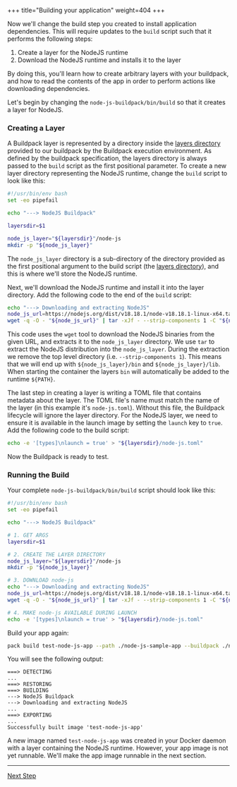 +++
title="Building your application"
weight=404
+++

<!-- test:suite=create-buildpack;weight=4 -->

Now we'll change the build step you created to install application dependencies. This will require updates to the `build` script such that it performs the following steps:

1. Create a layer for the NodeJS runtime
1. Download the NodeJS runtime and installs it to the layer

By doing this, you'll learn how to create arbitrary layers with your buildpack, and how to read the contents of the app in order to perform actions like downloading dependencies.

Let's begin by changing the `node-js-buildpack/bin/build`<!--+"{{open}}"+--> so that it creates a layer for NodeJS.

### Creating a Layer

A Buildpack layer is represented by a directory inside the [layers directory][layers-dir] provided to our buildpack by the Buildpack execution environment.  As defined by the buildpack specification, the layers directory is always passed to the `build` script as the first positional parameter. To create a new layer directory representing the NodeJS runtime, change the `build` script to look like this:

<!-- file=node-js-buildpack/bin/build -->
```bash
#!/usr/bin/env bash
set -eo pipefail

echo "---> NodeJS Buildpack"

layersdir=$1

node_js_layer="${layersdir}"/node-js
mkdir -p "${node_js_layer}"
```

The `node_js_layer` directory is a sub-directory of the directory provided as the first positional argument to the build script (the [layers directory][layers-dir]), and this is where we'll store the NodeJS runtime.

Next, we'll download the NodeJS runtime and install it into the layer directory. Add the following code to the end of the `build` script:

<!-- file=node-js-buildpack/bin/build data-target=append -->
```bash
echo "---> Downloading and extracting NodeJS"
node_js_url=https://nodejs.org/dist/v18.18.1/node-v18.18.1-linux-x64.tar.xz
wget -q -O - "${node_js_url}" | tar -xJf - --strip-components 1 -C "${node_js_layer}"
```

This code uses the `wget` tool to download the NodeJS binaries from the given URL, and extracts it to the `node_js_layer` directory.  We use `tar` to extract the NodeJS distribution into the `node_js_layer`.  During the extraction we remove the top level directory (i.e. `--strip-components 1`).  This means that we will end up with `${node_js_layer}/bin` and `${node_js_layer}/lib`.  When starting the container the layers `bin` will automatically be added to the runtime `${PATH}`.

The last step in creating a layer is writing a TOML file that contains metadata about the layer. The TOML file's name must match the name of the layer (in this example it's `node-js.toml`). Without this file, the Buildpack lifecycle will ignore the layer directory. For the NodeJS layer, we need to ensure it is available in the launch image by setting the `launch` key to `true`. Add the following code to the build script:

<!-- file=node-js-buildpack/bin/build data-target=append -->
```bash
echo -e '[types]\nlaunch = true' > "${layersdir}/node-js.toml"
```

Now the Buildpack is ready to test.

### Running the Build

Your complete `node-js-buildpack/bin/build`<!--+"{{open}}"+--> script should look like this:

<!-- test:file=node-js-buildpack/bin/build -->
```bash
#!/usr/bin/env bash
set -eo pipefail

echo "---> NodeJS Buildpack"

# 1. GET ARGS
layersdir=$1

# 2. CREATE THE LAYER DIRECTORY
node_js_layer="${layersdir}"/node-js
mkdir -p "${node_js_layer}"

# 3. DOWNLOAD node-js
echo "---> Downloading and extracting NodeJS"
node_js_url=https://nodejs.org/dist/v18.18.1/node-v18.18.1-linux-x64.tar.xz
wget -q -O - "${node_js_url}" | tar -xJf - --strip-components 1 -C "${node_js_layer}"

# 4. MAKE node-js AVAILABLE DURING LAUNCH
echo -e '[types]\nlaunch = true' > "${layersdir}/node-js.toml"
```

Build your app again:

<!-- test:exec -->
```bash
pack build test-node-js-app --path ./node-js-sample-app --buildpack ./node-js-buildpack
```
<!--+- "{{execute}}"+-->

You will see the following output:

```
===> DETECTING
...
===> RESTORING
===> BUILDING
---> NodeJS Buildpack
---> Downloading and extracting NodeJS
...
===> EXPORTING
...
Successfully built image 'test-node-js-app'
```

A new image named `test-node-js-app` was created in your Docker daemon with a layer containing the NodeJS runtime. However, your app image is not yet runnable. We'll make the app image runnable in the next section.

<!--+if false+-->
---

<a href="/docs/buildpack-author-guide/create-buildpack/make-app-runnable" class="button bg-pink">Next Step</a>
<!--+end+-->

[layers-dir]: /docs/reference/spec/buildpack-api/#layers
